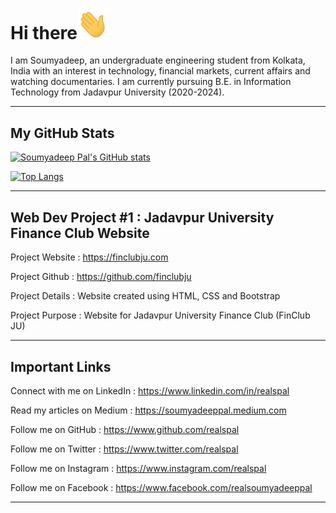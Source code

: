 # Hi there<img src="./Hi.gif" width="50px">

I am Soumyadeep, an undergraduate engineering student from Kolkata, India with an interest in technology, financial markets, current affairs and watching documentaries. I am currently pursuing B.E. in Information Technology from Jadavpur University (2020-2024).

-----------------------------------------------------------------------------------------------

My GitHub Stats
-----------------------------------------------------------------------------------------------

[![Soumyadeep Pal's GitHub stats](https://github-readme-stats.vercel.app/api?username=realspal&hide=prs,issues,contribs&count_private=true&show_icons=true)](https://github.com/anuraghazra/github-readme-stats)

[![Top Langs](https://github-readme-stats.vercel.app/api/top-langs/?username=realspal&layout=compact)](https://github.com/anuraghazra/github-readme-stats)

-----------------------------------------------------------------------------------------------

Web Dev Project #1 : Jadavpur University Finance Club Website
-----------------------------------------------------------------------------------------------

Project Website       : https://finclubju.com

Project Github        : https://github.com/finclubju

Project Details       : Website created using HTML, CSS and Bootstrap

Project Purpose       : Website for Jadavpur University Finance Club (FinClub JU)

-----------------------------------------------------------------------------------------------

Important Links
-----------------------------------------------------------------------------------------------

Connect with me on LinkedIn : https://www.linkedin.com/in/realspal

Read my articles on Medium : https://soumyadeeppal.medium.com

Follow me on GitHub : https://www.github.com/realspal

Follow me on Twitter : https://www.twitter.com/realspal

Follow me on Instagram : https://www.instagram.com/realspal

Follow me on Facebook : https://www.facebook.com/realsoumyadeeppal



-----------------------------------------------------------------------------------------------
<!--
<a href="https://github.com/anuraghazra/github-readme-stats">
  <img align="center" src="https://github-readme-stats.vercel.app/api?username=realspal&hide=prs,issues,contribs&count_private=true&show_icons=true" />
</a>
<a href="https://github.com/anuraghazra/github-readme-stats">
  <img align="center" src="https://github-readme-stats.vercel.app/api/top-langs/?username=realspal&layout=compact" />
</a>
-->
<!--
**realspal/realspal** is a ✨ _special_ ✨ repository because its `README.md` (this file) appears on your GitHub profile.

Here are some ideas to get you started:

- 🔭 I’m currently working on ...
- 🌱 I’m currently learning ...
- 👯 I’m looking to collaborate on ...
- 🤔 I’m looking for help with ...
- 💬 Ask me about ...
- 📫 How to reach me: ...
- 😄 Pronouns: ...
- ⚡ Fun fact: ...
-->
